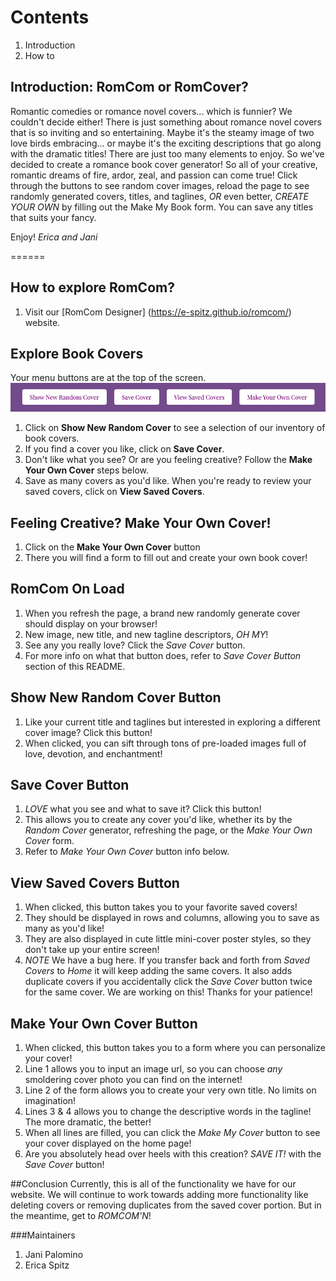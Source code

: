 # Contents
1. Introduction
2. How to

## Introduction: RomCom or RomCover?
Romantic comedies or romance novel covers... which is funnier? We couldn't decide either! There is just something about romance novel covers that is so inviting and so entertaining. Maybe it's the steamy image of two love birds embracing... or maybe it's the exciting descriptions that go along with the dramatic titles! There are just too many elements to enjoy. So we've decided to create a romance book cover generator! So all of your creative, romantic dreams of fire, ardor, zeal, and passion can come true! Click through the buttons to see random cover images, reload the page to see randomly generated covers, titles, and taglines, *OR* even better, *CREATE YOUR OWN* by filling out the Make My Book form. You can save any titles that suits your fancy.

Enjoy!
_Erica and Jani_

======

## How to explore RomCom?
1. Visit our [RomCom Designer] (https://e-spitz.github.io/romcom/) website.

## Explore Book Covers
Your menu buttons are at the top of the screen.
    ![menubuttons](https://github.com/e-spitz/romcom/blob/main/readme-assets/Home%20Page%20Menu.png)

1. Click on **Show New Random Cover** to see a selection of our inventory of book covers.
2. If you find a cover you like, click on **Save Cover**.
3. Don't like what you see? Or are you feeling creative? Follow the **Make Your Own Cover** steps below.
3. Save as many covers as you'd like. When you're ready to review your saved covers, click on **View Saved Covers**.

## Feeling Creative? Make Your Own Cover!
1. Click on the **Make Your Own Cover** button
2. There you will find a form to fill out and create your own book cover!

## RomCom On Load
1. When you refresh the page, a brand new randomly generate cover should display on your browser!
2. New image, new title, and new tagline descriptors, _*OH MY*_!
3. See any you really love? Click the *Save Cover* button.
4. For more info on what that button does, refer to *Save Cover Button* section of this README.

## Show New Random Cover Button
1. Like your current title and taglines but interested in exploring a different cover image? Click this button!
2. When clicked, you can sift through tons of pre-loaded images full of love, devotion, and enchantment!

## Save Cover Button
1. *LOVE* what you see and what to save it? Click this button!
2. This allows you to create any cover you'd like, whether its by the _Random Cover_ generator, refreshing the page, or the *Make Your Own Cover* form.
3. Refer to *Make Your Own Cover* button info below.

## View Saved Covers Button
1. When clicked, this button takes you to your favorite saved covers!
2. They should be displayed in rows and columns, allowing you to save as many as you'd like!
3. They are also displayed in cute little mini-cover poster styles, so they don't take up your entire screen!
4. *_NOTE_* We have a bug here. If you transfer back and forth from _Saved Covers_ to _Home_ it will keep adding the same covers. It also adds duplicate covers if you accidentally click the _Save Cover_ button twice for the same cover. We are working on this! Thanks for your patience!

## Make Your Own Cover Button
1. When clicked, this button takes you to a form where you can personalize your cover!
2. Line 1 allows you to input an image url, so you can choose _any_ smoldering cover photo you can find on the internet!
3. Line 2 of the form allows you to create your very own title. No limits on imagination!
4. Lines 3 & 4 allows you to change the descriptive words in the tagline! The more dramatic, the better!
5. When all lines are filled,  you can click the *Make My Cover* button to see your cover displayed on the home page!
6. Are you absolutely head over heels with this creation? _SAVE IT!_ with the _Save Cover_ button!

##Conclusion
Currently, this is all of the functionality we have for our website. We will continue to work towards adding more functionality like deleting covers or removing duplicates from the saved cover portion. But in the meantime, get to *ROMCOM'N*!

###Maintainers
1. Jani Palomino
2. Erica Spitz
